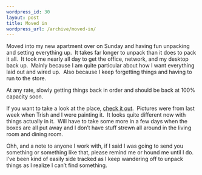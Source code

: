 ```yaml
--- 
wordpress_id: 30
layout: post
title: Moved in
wordpress_url: /archive/moved-in/
---
```


<p>Moved into my new apartment over on Sunday and having fun unpacking and setting everything up.&nbsp; It takes far longer to unpack than it does to pack it all.&nbsp; It took me nearly all day to get the office, network, and my desktop back up.&nbsp; Mainly because I am quite particular about how I want everything laid out and wired up.&nbsp; Also because I keep forgetting things and having to run to the store.</p>
<p>At any rate, slowly getting things back in order and should be back at 100% capacity soon.</p>
<p>If you want to take a look at the place, <a href="http://www.qgyen.net/photos/category1060.aspx">check it out</a>.&nbsp; Pictures were from last week when Trish and I were painting it.&nbsp; It looks quite different now with things actually in it.&nbsp; Will have to take some more in a few days when the boxes are all put away and I don&rsquo;t have stuff strewn all around in the living room and dining room.</p>
<p>Ohh, and a note to anyone I work with, if I said I was going to send you something or something like that, please remind me or hound me until I do.&nbsp; I&rsquo;ve been kind of easily side tracked as I keep wandering off to unpack things as I realize I can&rsquo;t find something.</p>
         
